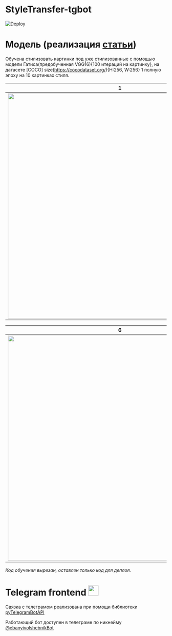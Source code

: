 # StyleTransfer-tgbot

[![Deploy](https://www.herokucdn.com/deploy/button.svg)](https://heroku.com/deploy?template=https://github.com/timbyxty/StyleTransfer-tgbot)

# Модель (реализация [статьи](https://arxiv.org/pdf/1703.06953.pdf))

Обучена стилизовать картинки под уже стилизованные с помощью модели Гатиса(предобученная VGG16){100 итераций на картинку}, на датасете [COCO] size(https://cocodataset.org/){H:256, W:256} 1 полную эпоху на 10 картинках стиля.

   1   |   2   |   3   |   4   |   5
:-----:|:-----:|:-----:|:-----:|:-----:|
<img src=https://sun1.ufanet.userapi.com/dGdXLH95xCmt6ut-dB9nH3h3QsQmuLXR0uutzQ/0oJc1awmbqc.jpg width="700">  |<img src=https://sun1.ufanet.userapi.com/AA0Evxr9tBKBwrpxpMNgB4w57gXuSkOH7cmjhA/Y5EqvhbhOHU.jpg width="700">  | <img src=https://sun3.ufanet.userapi.com/8s5FQYLcJbSgplZdTR66iZIByvvqn-TcW7I9PQ/-YvQ5YLjP5Q.jpg width="700"> | <img src=https://sun3.ufanet.userapi.com/KXSjBXRRBezKqOanrKn7TTKI7okwBzSxlY9U-w/ywzPEVIvgdI.jpg width="700"> | <img src=https://sun2.ufanet.userapi.com/TknzZme8L-lQQNT9dQYrzysBieqUOE6HdhHRDg/1hwdGwEhDyk.jpg width="700">

   6   |   7   |   8   |   9   |   10
:-----:|:-----:|:-----:|:-----:|:-----:|
<img src=https://sun3.ufanet.userapi.com/IciG2UGQsKPaqHvqzDX9tTIKIMbgDdw9JWkb1w/FmMXT9J9Kko.jpg width="700">  |<img src=https://sun3.ufanet.userapi.com/OCO4-thZwdcpnNkkp72qvr9CtCs48x7lxktBKQ/hoWP7QPBav4.jpg width="700">  | <img src=https://sun1.ufanet.userapi.com/jXqGuoLwWdTUjnazn9Z1-QvpfupZVpnkRyw-qA/VvASjJDW0pg.jpg width="700"> | <img src=https://sun9-71.userapi.com/vfBhzMWnGV8Dq33JJ2OYYRs2o4vHdSAsv4WWuQ/0dgSkmrwn_o.jpg width="700"> | <img src=https://sun3.ufanet.userapi.com/LbSxakoz50BgLq5goXMhc6CYMG1dk4SKYHjspw/VEHm8m0Hwdk.jpg width="700">


*Код обучения вырезан, оставлен только код для деплоя.*



# Telegram frontend <a href="https://t.me/ebanyivolshebnikBot" target="_top"><img src=https://sun9-38.userapi.com/c858528/v858528388/1c0f17/l8lwLWnQHg8.jpg width="32"></a>
Связка с телеграмом реализована при помощи библиотеки [pyTelegramBotAPI](https://pypi.org/project/pyTelegramBotAPI/0.3.0/)

Работающий бот доступен в телеграме по никнейму [@ebanyivolshebnikBot](https://t.me/ebanyivolshebnikBot)
